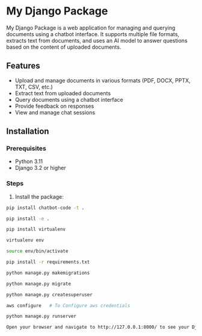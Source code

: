 # My Django Package

My Django Package is a web application for managing and querying documents using a chatbot interface. It supports multiple file formats, extracts text from documents, and uses an AI model to answer questions based on the content of uploaded documents.

## Features

- Upload and manage documents in various formats (PDF, DOCX, PPTX, TXT, CSV, etc.)
- Extract text from uploaded documents
- Query documents using a chatbot interface
- Provide feedback on responses
- View and manage chat sessions

## Installation

### Prerequisites

- Python 3.11
- Django 3.2 or higher

### Steps

1. Install the package:

```bash
pip install chatbot-code -t .

pip install -e .

pip install virtualenv

virtualenv env

source env/bin/activate

pip install -r requirements.txt

python manage.py makemigrations

python manage.py migrate

python manage.py createsuperuser

aws configure   # To Configure aws credentials

python manage.py runserver

Open your browser and navigate to http://127.0.0.1:8000/ to see your Django project with the integrated app1 app.

```
